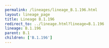 ```yaml
---
permalink: /lineages/lineage_B.1.196.html
layout: lineage_page
title: Lineage B.1.196
redirect_to: ../lineage.html?lineage=B.1.196
lineage: B.1.196
parent: B.1
children: ['B.1.196']
---
```

